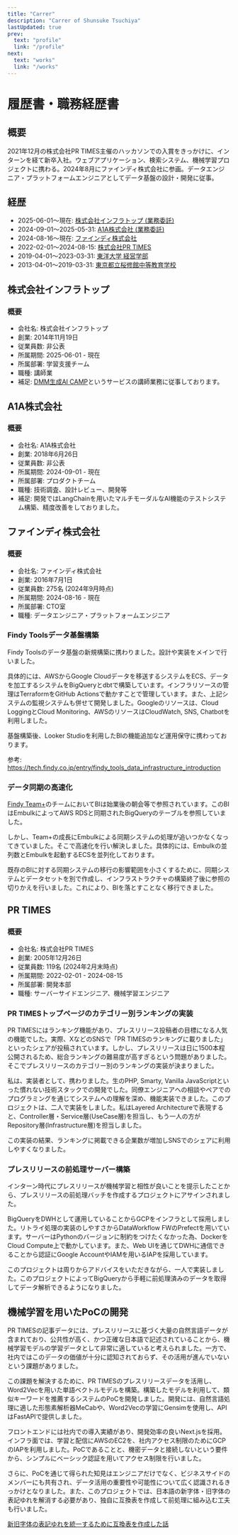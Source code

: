 ```yaml
---
title: "Carrer"
description: "Carrer of Shunsuke Tsuchiya"
lastUpdated: true
prev:
  text: "profile"
  link: "/profile"
next:
  text: "works"
  link: "/works"
---
```


# 履歴書・職務経歴書

## 概要

2021年12月の株式会社PR TIMES主催のハッカソンでの入賞をきっかけに、インターンを経て新卒入社。ウェブアプリケーション、検索システム、機械学習プロジェクトに携わる。2024年8月にファインディ株式会社に参画。データエンジニア・プラットフォームエンジニアとしてデータ基盤の設計・開発に従事。

## 経歴

- 2025-06-01〜現在: [株式会社インフラトップ (業務委託)](https://infratop.jp/)
- 2024-09-01〜2025-05-31: [A1A株式会社 (業務委託)](https://https://a1a.co.jp/)
- 2024-08-16〜現在: [ファインディ株式会社](https://findy.co.jp/)
- 2022-02-01〜2024-08-15: [株式会社PR TIMES](https://prtimes.co.jp/)
- 2019-04-01〜2023-03-31: [東洋大学 経営学部](https://www.toyo.ac.jp/)
- 2013-04-01〜2019-03-31: [東京都立桜修館中等教育学校](https://www.metro.ed.jp/oshukan-s/)

## 株式会社インフラトップ

### 概要

- 会社名: 株式会社インフラトップ
- 創業: 2014年11月19日
- 従業員数: 非公表
- 所属期間: 2025-06-01 - 現在
- 所属部署: 学習支援チーム
- 職種: 講師業
- 補足: [DMM生成AI CAMP](https://generative-ai.web-camp.io/)というサービスの講師業務に従事しております。

## A1A株式会社

### 概要

- 会社名: A1A株式会社
- 創業: 2018年6月26日
- 従業員数: 非公表
- 所属期間: 2024-09-01 - 現在
- 所属部署: プロダクトチーム
- 職種: 技術調査、設計レビュー、開発等
- 補足: 開発ではLangChainを用いたマルチモーダルなAI機能のテストシステム構築、精度改善をしておりました。

## ファインディ株式会社

### 概要

- 会社名: ファインディ株式会社
- 創業: 2016年7月1日
- 従業員数: 275名 (2024年9月時点)
- 所属期間: 2024-08-16 - 現在
- 所属部署: CTO室
- 職種: データエンジニア・プラットフォームエンジニア

### Findy Toolsデータ基盤構築

Findy Toolsのデータ基盤の新規構築に携わりました。設計や実装をメインで行いました。

具体的には、AWSからGoogle Cloudデータを移送するシステムをECS、データを加工するシステムをBigQueryとdbtで構築しています。インフラリソースの管理はTerraformをGitHub Actionsで動かすことで管理しています。また、上記システムの監視システムも併せて開発しました。Googleのリソースは、Cloud LoggingとCloud Monitoring、AWSのリソースはCloudWatch, SNS, Chatbotを利用しました。

基盤構築後、Looker Studioを利用したBIの機能追加など運用保守に携わっております。

参考: https://tech.findy.co.jp/entry/findy_tools_data_infrastructure_introduction

### データ同期の高速化

[Findy Team+](https://findy-team.io/)のチームにおいてBIは始業後の朝会等で参照されています。このBIはEmbulkによってAWS RDSと同期されたBigQueryのテーブルを参照していました。

しかし、Team+の成長にEmbulkによる同期システムの処理が追いつかなくなってきていました。そこで高速化を行い解決しました。具体的には、Embulkの並列数とEmbulkを起動するECSを並列化しております。

既存のBIに対する同期システムの移行の影響範囲を小さくするために、同期システムとデータセットを別で作成し、インフラストラクチャの構築終了後に参照の切りかえを行いました。これにより、BIを落とすことなく移行できました。

## PR TIMES

### 概要 

- 会社名: 株式会社PR TIMES
- 創業: 2005年12月26日
- 従業員数: 119名 (2024年2月末時点)
- 所属期間: 2022-02-01 - 2024-08-15
- 所属部署: 開発本部
- 職種: サーバーサイドエンジニア、機械学習エンジニア

### PR TIMESトップページのカテゴリー別ランキングの実装

PR TIMESにはランキング機能があり、プレスリリース投稿者の目標になる人気の機能でした。実際、XなどのSNSで「PR TIMESのランキングに載りました」といったシェアが投稿されています。しかし、プレスリリースは日に1500本程公開されるため、総合ランキングの難易度が高すぎるという問題がありました。そこでプレスリリースのカテゴリー別のランキングの実装が決まりました。

私は、実装者として、携わりました。生のPHP, Smarty, Vanilla JavaScriptといった慣れない技術スタックでの開発でした。同僚エンジニアへの相談やペアでのプログラミングを通じてシステムへの理解を深め、機能実装できました。このプロジェクトは、二人で実装をしました。私はLayered Architectureで表現すると、Controller層・Service層(UseCase層)を担当し、もう一人の方がRepository層(Infrastructure層)を担当しました。

この実装の結果、ランキングに掲載できる企業数が増加しSNSでのシェアに利用しやすくなりました。

### プレスリリースの前処理サーバー構築

インターン時代にプレスリリースが機械学習と相性が良いことを提示したことから、プレスリリースの前処理バッチを作成するプロジェクトにアサインされました。

BigQueryをDWHとして運用していることからGCPをインフラとして採用しました。リトライ処理の実装のしやすさからDataWorkflow FWのPrefectを用いています。サーバーはPythonのバージョンに制約をつけたくなかった為、DockerをCloud Compute上で動かしています。また、Web UIを通じてDWHに通信できることから認証にGoogle AccountやIAMを用いるIAPを採用しています。

このプロジェクトは周りからアドバイスをいただきながら、一人で実装しました。このプロジェクトによってBigQueryから手軽に前処理済みのデータを取得してデータ解析できるようになりました。

## 機械学習を用いたPoCの開発

PR TIMESの記事データには、プレスリリースに基づく大量の自然言語データが含まれており、公共性が高く、かつ正確な日本語で記述されていることから、機械学習モデルの学習データとして非常に適していると考えられました。一方で、社内ではこのデータの価値が十分に認知されておらず、その活用が進んでいないという課題がありました。

この課題を解決するために、PR TIMESのプレスリリースデータを活用し、Word2Vecを用いた単語ベクトルモデルを構築。構築したモデルを利用して、類似キーワードを推薦するシステムのPoCを開発しました。開発には、自然言語処理に適した形態素解析器MeCabや、Word2Vecの学習にGensimを使用し、APIはFastAPIで提供しました。

フロントエンドには社内での導入実績があり、開発効率の良いNext.jsを採用。インフラ面では、学習と配信にAWSのEC2を、社内アクセス制限のためにGCPのIAPを利用しました。PoCであることと、機密データと接続しないという要件から、シンプルにベーシック認証を用いてアクセス制限を行いました。

さらに、PoCを通じて得られた知見はエンジニアだけでなく、ビジネスサイドのメンバーにも共有され、データ活用の重要性や可能性について広く認識されるきっかけとなりました。また、このプロジェクトでは、日本語の新字体・旧字体の表記ゆれを解消する必要があり、独自に互換表を作成して前処理に組み込む工夫も行いました。

[新旧字体の表記ゆれを統一するために互換表を作成した話](https://developers.prtimes.jp/2022/11/18/change_word_form/)
